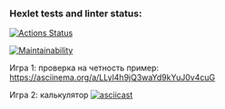 ### Hexlet tests and linter status:
[![Actions Status](https://github.com/Catsoup228/python-project-49/actions/workflows/hexlet-check.yml/badge.svg)](https://github.com/Catsoup228/python-project-49/actions)

[![Maintainability](https://api.codeclimate.com/v1/badges/9c4d11941600062b103f/maintainability)](https://codeclimate.com/github/Catsoup228/python-project-49/maintainability)


Игра 1: проверка на четность 
    пример: https://asciinema.org/a/LLyl4h9jQ3waYd9kYuJ0v4cuG

Игра 2: калькулятор 
[![asciicast](https://asciinema.org/a/sk9rAhVszUwjyjc383p7J8dqp.svg)](https://asciinema.org/a/sk9rAhVszUwjyjc383p7J8dqp)